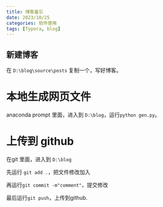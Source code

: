 ```yaml
---
title: 博客备忘
date: 2023/10/25
categories: 软件使用
tags: [Typora, blog]
---
```


<!-- toc -->

<!-- more -->

## 新建博客

在 `D:\blog\source\posts` 复制一个，写好博客。

# 本地生成网页文件

anaconda prompt 里面，进入到 `D:\blog`，运行`python gen.py`。

# 上传到 github

 在git 里面，进入到 `D:\blog`

先运行 `git add .`，把文件修改加入

再运行`git commit -m"comment"`，提交修改

最后运行`git push`，上传到github.
